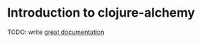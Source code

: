 # Introduction to clojure-alchemy

TODO: write [great documentation](http://jacobian.org/writing/what-to-write/)
